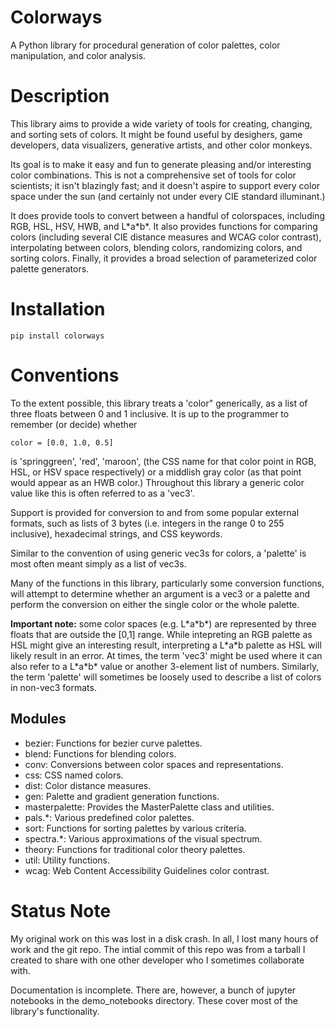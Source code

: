 Colorways
=========

A Python library for procedural generation of color palettes, color 
manipulation, and color analysis.

Description
===========

This library aims to provide a wide variety of tools for creating,
changing, and sorting sets of colors. It might be found useful by
desighers, game developers, data visualizers, generative artists, and
other color monkeys. 

Its goal is to make it easy and fun to generate pleasing and/or
interesting color combinations. This is not a comprehensive set of
tools for color scientists; it isn't blazingly fast; and it doesn't
aspire to support every color space under the sun (and certainly not
under every CIE standard illuminant.)

It does provide tools to convert between a handful of colorspaces,
including RGB, HSL, HSV, HWB, and L\*a\*b\*. It also provides functions
for comparing colors (including several CIE distance measures and
WCAG color contrast), interpolating between colors, blending colors,
randomizing colors, and sorting colors. Finally, it provides a broad
selection of parameterized color palette generators.

Installation
============

    pip install colorways

Conventions
===========

To the extent possible, this library treats a 'color" generically,
as a list of three floats between 0 and 1 inclusive. It is up to the
programmer to remember (or decide) whether 

    color = [0.0, 1.0, 0.5] 
    
is 'springgreen', 'red', 'maroon', (the CSS name for that color
point in RGB, HSL, or HSV space respectively) or a middlish gray
color (as that point would appear as an HWB color.) Throughout this library
a generic color value like this is often referred to as a 'vec3'. 

Support is provided for conversion to and from some popular external
formats, such as lists of 3 bytes (i.e. integers in the range 0 to
255 inclusive), hexadecimal strings, and CSS keywords.

Similar to the convention of using generic vec3s for colors, a 'palette' 
is most often meant simply as a list of vec3s.

Many of the functions in this library, particularly some conversion 
functions, will attempt to determine whether an argument is a vec3 or a 
palette and perform the conversion on either the single color or the whole
palette.

**Important note:** some color spaces (e.g. L\*a\*b\*) are represented by
three floats that are outside the [0,1] range. While intepreting an
RGB palette as HSL might give an interesting result, interpreting a
L\*a\*b palette as HSL will likely result in an error. At times, the 
term 'vec3' might be used where it can also refer to a L\*a\*b\* value
or another 3-element list of numbers. Similarly, the term 'palette'
will sometimes be loosely used to describe a list of colors in
non-vec3 formats.


Modules
-------
* bezier:        Functions for bezier curve palettes.
* blend:         Functions for blending colors.
* conv:          Conversions between color spaces and representations.
* css:           CSS named colors.
* dist:          Color distance measures. 
* gen:           Palette and gradient generation functions.
* masterpalette: Provides the MasterPalette class and utilities.
* pals.\*:        Various predefined color palettes.
* sort:          Functions for sorting palettes by various criteria. 
* spectra.\*:     Various approximations of the visual spectrum. 
* theory:        Functions for traditional color theory palettes.
* util:          Utility functions.
* wcag:          Web Content Accessibility Guidelines color contrast.


Status Note
===========

My original work on this was lost in a disk crash. In all, I lost many hours of work and the git repo. The intial commit of this repo was from a tarball I created to share with one other developer who I sometimes collaborate with. 

Documentation is incomplete. There are, however, a bunch of jupyter notebooks in the demo_notebooks directory. These cover most of the library's functionality.


